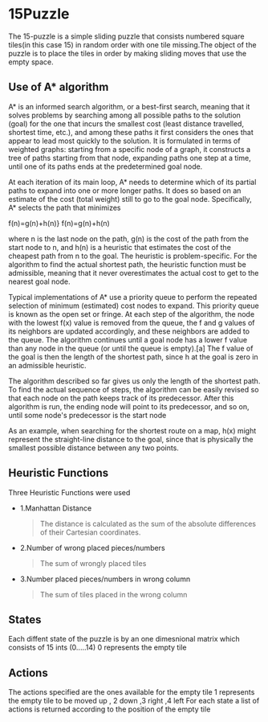 # 15Puzzle

The 15-puzzle is a simple sliding puzzle that consists numbered square tiles(in this case 15) in random order with one tile missing.The object of the puzzle is to place the tiles in order by making sliding moves that use the empty space.

## Use of A* algorithm

A* is an informed search algorithm, or a best-first search, meaning that it solves problems by searching among all possible paths to the solution (goal) for the one that incurs the smallest cost (least distance travelled, shortest time, etc.), and among these paths it first considers the ones that appear to lead most quickly to the solution. It is formulated in terms of weighted graphs: starting from a specific node of a graph, it constructs a tree of paths starting from that node, expanding paths one step at a time, until one of its paths ends at the predetermined goal node.

At each iteration of its main loop, A* needs to determine which of its partial paths to expand into one or more longer paths. It does so based on an estimate of the cost (total weight) still to go to the goal node. Specifically, A* selects the path that minimizes

f(n)=g(n)+h(n)} f(n)=g(n)+h(n)

where n is the last node on the path, g(n) is the cost of the path from the start node to n, and h(n) is a heuristic that estimates the cost of the cheapest path from n to the goal. The heuristic is problem-specific. For the algorithm to find the actual shortest path, the heuristic function must be admissible, meaning that it never overestimates the actual cost to get to the nearest goal node.

Typical implementations of A* use a priority queue to perform the repeated selection of minimum (estimated) cost nodes to expand. This priority queue is known as the open set or fringe. At each step of the algorithm, the node with the lowest f(x) value is removed from the queue, the f and g values of its neighbors are updated accordingly, and these neighbors are added to the queue. The algorithm continues until a goal node has a lower f value than any node in the queue (or until the queue is empty).[a] The f value of the goal is then the length of the shortest path, since h at the goal is zero in an admissible heuristic.

The algorithm described so far gives us only the length of the shortest path. To find the actual sequence of steps, the algorithm can be easily revised so that each node on the path keeps track of its predecessor. After this algorithm is run, the ending node will point to its predecessor, and so on, until some node's predecessor is the start node

As an example, when searching for the shortest route on a map, h(x) might represent the straight-line distance to the goal, since that is physically the smallest possible distance between any two points.



## Heuristic Functions

Three Heuristic Functions were used

* 1.Manhattan Distance
	
	>The distance is calculated as the sum of the absolute differences of their Cartesian coordinates.

* 2.Number of wrong placed pieces/numbers
	
	>The sum of wrongly placed tiles

* 3.Number placed pieces/numbers in wrong column
	
	>The sum of tiles placed in the wrong column


## States
	
Each diffent state of the puzzle is by an one dimesnional matrix which consists of 15 ints (0.....14)
0 represents the empty tile



## Actions

The actions specified  are the ones available for the empty tile
1 represents the empty tile to be moved up , 2 down ,3 right ,4 left
For each state a list of actions is returned according to the position of the empty tile
